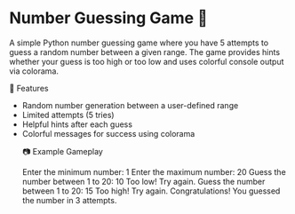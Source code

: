 # Number Guessing Game 🎯
A simple Python number guessing game where you have 5 attempts to guess a random number between a given range.
The game provides hints whether your guess is too high or too low and uses colorful console output via colorama.

📌 Features
<ul><li>Random number generation between a user-defined range</li>

<li>Limited attempts (5 tries)</li>

<li>Helpful hints after each guess</li>

<li>Colorful messages for success using colorama</li>

📷 Example Gameplay

Enter the minimum number: 1
Enter the maximum number: 20
Guess the number between 1 to 20: 10
Too low! Try again.
Guess the number between 1 to 20: 15
Too high! Try again.
Congratulations! You guessed the number in 3 attempts.

